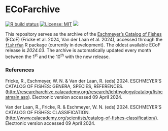 
<!-- README.md is generated from README.Rmd. Please edit that file -->

# ECoFarchive

<!-- badges: start -->

[![R build
status](https://github.com/mattiaghilardi/ECoFarchive/workflows/download-ECoF/badge.svg)](https://github.com/mattiaghilardi/ECoFarchive/actions)
[![License:
MIT](https://img.shields.io/badge/license-MIT-lightgrey.svg)](https://cran.r-project.org/web/licenses/MIT)
[![](https://img.shields.io/badge/latest%20release-2024.03-blue.svg)](https://github.com/mattiaghilardi/ECoFarchive/blob/main/archive/ECoF_2024.03.rds)
<!-- badges: end -->

This repository serves as the archive of the [Eschmeyer’s Catalog of
Fishes](https://research.calacademy.org/research/ichthyology/catalog/fishcatmain.asp)
(ECoF) (Fricke et al. 2024, Van der Laan et al. 2024), accessed through
the [`fishrfun`](https://github.com/mattiaghilardi/fishrfun) R package
(currently in development). The oldest available ECoF release is
*2024.03*. The archive is automatically updated every month between the
1<sup>st</sup> and the 10<sup>th</sup> with the new release.

### References

Fricke, R., Eschmeyer, W. N. & Van der Laan, R. (eds) 2024. ESCHMEYER’S
CATALOG OF FISHES: GENERA, SPECIES, REFERENCES.
(<http://researcharchive.calacademy.org/research/ichthyology/catalog/fishcatmain.asp>).
Electronic version accessed 09 April 2024.

Van der Laan, R., Fricke, R. & Eschmeyer, W. N. (eds) 2024. ESCHMEYER’S
CATALOG OF FISHES: CLASSIFICATION.
(<http://www.calacademy.org/scientists/catalog-of-fishes-classification/>).
Electronic version accessed 09 April 2024.
